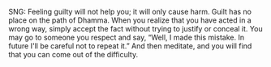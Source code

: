 SNG: Feeling guilty will not help you; it will only cause harm. Guilt has no place on the path of Dhamma. When you realize that you have acted in a wrong way, simply accept the fact without trying to justify or conceal it. You may go to someone you respect and say, “Well, I made this mistake. In future I'll be careful not to repeat it.” And then meditate, and you will find that you can come out of the difficulty.
